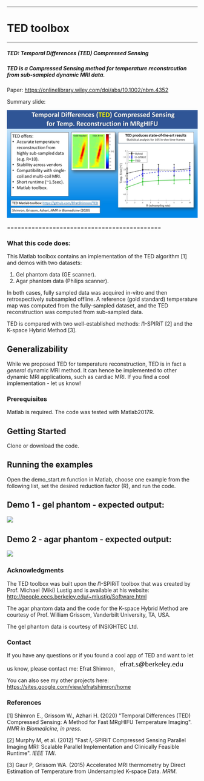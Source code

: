 ----------------------------------------------------------------------------------------
# TED toolbox

-----------------------------------------------------------------------------------------
##### TED: Temporal Differences (TED) Compressed Sensing

##### TED is a Compressed Sensing method for temperature reconstrcution from sub-sampled dynamic MRI data.

Paper: https://onlinelibrary.wiley.com/doi/abs/10.1002/nbm.4352

Summary slide:

![demo1](README_figures/slide.jpg)

 ============================================

### What this code does:
This Matlab toolbox contains an implementation of the TED  algorithm [1] and demos with two datasets:
1. Gel phantom data (GE scanner).
2. Agar phantom data (Philips scanner).

In both cases, fully sampled data was acquired in-vitro and then retrospectively subsampled offline. A reference (gold standard) temperature map was computed from the fully-sampled dataset, and the TED reconstruction was computed from sub-sampled data.

TED is compared with two well-established methods: *l*1-SPIRiT [2] and the K-space Hybrid Method [3].

## Generalizability
While we proposed TED for temperature reconstruction, TED is in fact a *general* dynamic MRI method. It can hence be implemented to other dynamic MRI applications, such as cardiac MRI. If you find a cool implementation - let us know!

### Prerequisites
Matlab is required. The code was tested with Matlab2017R.

## Getting Started
Clone or download the code.


## Running the examples
Open the demo_start.m function in Matlab, choose one example from the following list, set the desired
reduction factor (R), and run the code.

## Demo 1 - gel phantom - expected output:

[<img src="README_figures/gel_phantom.jpg" width="450" >](README_figures/gel_phantom.jpg)

## Demo 2 - agar phantom - expected output:

[<img src="README_figures/agar_phantom.jpg" width="450" >](README_figures/agar_phantom.jpg)

### Acknowledgments

The TED toolbox was built upon the *l*1-SPIRiT toolbox that was created by Prof. Michael (Miki) Lustig and is available at his website:
http://people.eecs.berkeley.edu/~mlustig/Software.html

The agar phantom data and the code for the K-space Hybrid Method are courtesy of Prof. William Grissom, Vanderbilt University, TA, USA.

The gel phantom data is courtesy of INSIGHTEC Ltd.

### Contact
If you have any questions or if you found a cool app of TED and want to let us know, please contact me:
Efrat Shimron, ![demo3](README_figures/es_email.PNG)

You can also see my other projects here:
https://sites.google.com/view/efratshimron/home

### References
[1] Shimron E., Grissom W., Azhari H. (2020) "Temporal Differences (TED) Compressed Sensing: A Method for Fast MRgHIFU Temperature Imaging". *NMR in Biomedicine, in press*.

[2] Murphy M, et al. (2012) "Fast *l*₁-SPIRiT Compressed Sensing Parallel Imaging MRI: Scalable Parallel Implementation and Clinically Feasible Runtime". *IEEE TMI*.

[3] Gaur P, Grissom WA. (2015) Accelerated MRI thermometry by Direct Estimation of Temperature from Undersampled K-space Data. *MRM*.
